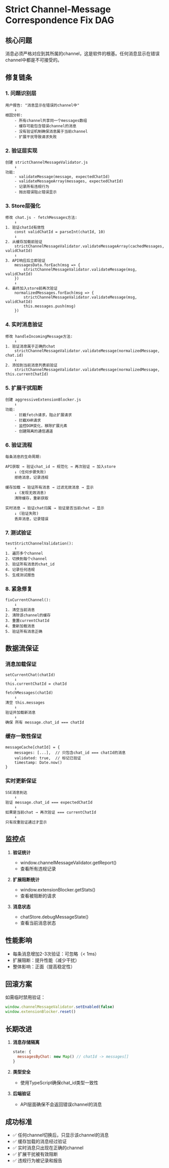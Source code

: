 # Strict Channel-Message Correspondence Fix DAG

## 核心问题
消息必须严格对应到其所属的channel，这是软件的根基。任何消息显示在错误channel中都是不可接受的。

## 修复链条

### 1. 问题识别层
```
用户报告: "消息显示在错误的channel中"
    ↓
根因分析:
    - 所有channel共享同一个messages数组
    - 缓存可能包含错误channel的消息
    - 没有验证机制确保消息属于当前channel
    - 扩展干扰导致请求失败
```

### 2. 验证层实现
```
创建 strictChannelMessageValidator.js
    ↓
功能:
    - validateMessage(message, expectedChatId)
    - validateMessageArray(messages, expectedChatId) 
    - 记录所有违规行为
    - 抛出错误阻止错误显示
```

### 3. Store层强化
```
修改 chat.js - fetchMessages方法:
    ↓
1. 验证chatId有效性
    const validChatId = parseInt(chatId, 10)
    ↓
2. 从缓存加载前验证
    strictChannelMessageValidator.validateMessageArray(cachedMessages, validChatId)
    ↓
3. API响应后立即验证
    messagesData.forEach(msg => {
        strictChannelMessageValidator.validateMessage(msg, validChatId)
    })
    ↓
4. 最终加入store前再次验证
    normalizedMessages.forEach(msg => {
        strictChannelMessageValidator.validateMessage(msg, validChatId)
        this.messages.push(msg)
    })
```

### 4. 实时消息验证
```
修改 handleIncomingMessage方法:
    ↓
1. 验证消息属于正确的chat
    strictChannelMessageValidator.validateMessage(normalizedMessage, chat.id)
    ↓
2. 添加到当前消息列表前验证
    strictChannelMessageValidator.validateMessage(normalizedMessage, this.currentChatId)
```

### 5. 扩展干扰阻断
```
创建 aggressiveExtensionBlocker.js
    ↓
功能:
    - 拦截fetch请求，阻止扩展请求
    - 拦截XHR请求
    - 监控DOM变化，移除扩展元素
    - 创建隔离的通信通道
```

### 6. 验证流程
```
每条消息的生命周期:
    
API获取 → 验证chat_id → 规范化 → 再次验证 → 加入store
    ↓ (任何步骤失败)
    拒绝消息，记录违规

缓存加载 → 验证所有消息 → 过滤无效消息 → 显示
    ↓ (发现无效消息)
    清除缓存，重新获取

实时消息 → 验证chat归属 → 验证是否当前chat → 显示
    ↓ (验证失败)
    丢弃消息，记录错误
```

### 7. 测试验证
```
testStrictChannelValidation():
    ↓
1. 遍历多个channel
2. 切换到每个channel
3. 验证所有消息的chat_id
4. 记录任何违规
5. 生成测试报告
```

### 8. 紧急修复
```
fixCurrentChannel():
    ↓
1. 清空当前消息
2. 清除该channel的缓存
3. 重置currentChatId
4. 重新加载消息
5. 验证所有消息正确
```

## 数据流保证

### 消息加载保证
```
setCurrentChat(chatId)
    ↓
this.currentChatId = chatId
    ↓
fetchMessages(chatId)
    ↓
清空 this.messages
    ↓
验证并加载新消息
    ↓
确保 所有 message.chat_id === chatId
```

### 缓存一致性保证
```
messageCache[chatId] = {
    messages: [...],  // 只包含chat_id === chatId的消息
    validated: true,  // 标记已验证
    timestamp: Date.now()
}
```

### 实时更新保证
```
SSE消息到达
    ↓
验证 message.chat_id === expectedChatId
    ↓
如果是当前chat → 再次验证 === currentChatId
    ↓
只有双重验证通过才显示
```

## 监控点

1. **验证统计**
   - window.channelMessageValidator.getReport()
   - 查看所有违规记录

2. **扩展阻断统计**
   - window.extensionBlocker.getStats()
   - 查看被阻断的请求

3. **消息状态**
   - chatStore.debugMessageState()
   - 查看当前消息状态

## 性能影响

- 每条消息增加2-3次验证：可忽略（< 1ms）
- 扩展阻断：提升性能（减少干扰）
- 整体影响：正面（提高稳定性）

## 回滚方案

如需临时禁用验证：
```javascript
window.channelMessageValidator.setEnabled(false)
window.extensionBlocker.reset()
```

## 长期改进

1. **消息存储隔离**
   ```javascript
   state: {
     messagesByChat: new Map() // chatId -> messages[]
   }
   ```

2. **类型安全**
   - 使用TypeScript确保chat_id类型一致性

3. **后端验证**
   - API层面确保不会返回错误channel的消息

## 成功标准

- ✅ 任何channel切换后，只显示该channel的消息
- ✅ 缓存加载的消息经过验证
- ✅ 实时消息只出现在正确的channel
- ✅ 扩展干扰被有效阻断
- ✅ 违规行为被记录和报告 